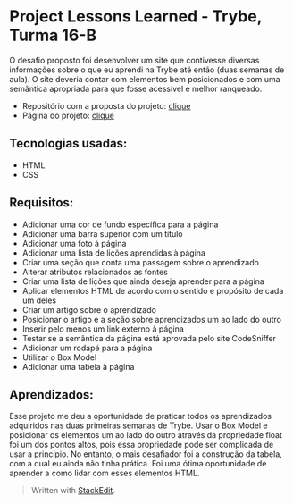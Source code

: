 # Project Lessons Learned - Trybe, Turma 16-B

O desafio proposto foi desenvolver um site que contivesse diversas informações sobre o que eu aprendi na Trybe até então (duas semanas de aula). O site deveria contar com elementos bem posicionados e com uma semântica apropriada para que fosse acessível e melhor ranqueado.

 - Repositório com a proposta do projeto: [clique](https://github.com/tryber/sd-016-b-project-lessons-learned)
- Página do projeto: [clique](https://project-lessons-learned.vercel.app/)

## Tecnologias usadas:
- HTML
- CSS

## Requisitos:
- Adicionar uma cor de fundo específica para a página
- Adicionar uma barra superior com um título
- Adicionar uma foto à página
- Adicionar uma lista de lições aprendidas à página
- Criar uma seção que conta uma passagem sobre o aprendizado
- Alterar atributos relacionados as fontes
- Criar uma lista de lições que ainda deseja aprender para a página
- Aplicar elementos HTML de acordo com o sentido e propósito de cada um deles
- Criar um artigo sobre o aprendizado
- Posicionar o artigo e a seção sobre aprendizados um ao lado do outro
- Inserir pelo menos um link externo à página
- Testar se a semântica da página está aprovada pelo site CodeSniffer
- Adicionar um rodapé para a página
- Utilizar o Box Model
- Adicionar uma tabela à página

## Aprendizados:

Esse projeto me deu a oportunidade de praticar todos os aprendizados adquiridos nas duas primeiras semanas de Trybe. Usar o Box Model e posicionar os elementos um ao lado do outro através da propriedade float foi um dos pontos altos, pois essa propriedade pode ser complicada de usar a princípio. No entanto, o mais desafiador foi a construção da tabela, com a qual eu ainda não tinha prática. Foi uma ótima oportunidade de aprender a como lidar com esses elementos HTML.

> Written with [StackEdit](https://stackedit.io/).
